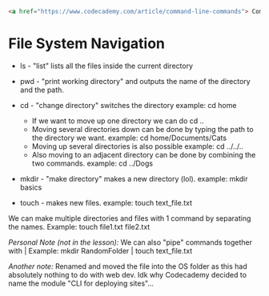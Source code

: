 ```HTML
<a href="https://www.codecademy.com/article/command-line-commands"> Command Line Prompts Complete List</a>
```

# File System Navigation

* ls - "list" lists all the files inside the current directory

* pwd - "print working directory" and outputs the name of the directory and the path.

* cd - "change directory" switches the directory
        example: cd home
    - If we want to move up one directory we can do cd ..
    - Moving several directories down can be done by typing the path to the directory we want.
        example: cd home/Documents/Cats
    - Moving up several directories is also possible
        example: cd ../../..
    - Also moving to an adjacent directory can be done by combining the two commands.
        example: cd ../Dogs

* mkdir - "make directory" makes a new directory (lol).
    example: mkdir basics

* touch - makes new files.
    example: touch text_file.txt

We can make multiple directories and files with 1 command by separating the names.
Example: touch file1.txt file2.txt

*Personal Note (not in the lesson):*
We can also "pipe" commands together with |
Example: mkdir RandomFolder | touch text_file.txt 

*Another note:*
Renamed and moved the file into the OS folder as this had absolutely nothing to do with web dev. Idk why Codecademy decided to name the module "CLI for deploying sites"...